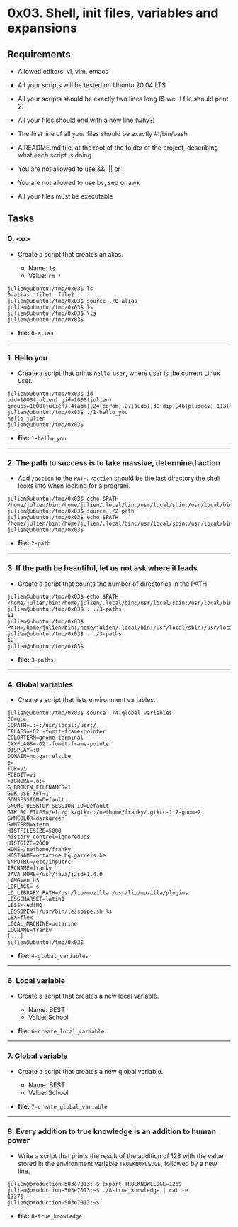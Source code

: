 # 0x03. Shell, init files, variables and expansions

## Requirements

- Allowed editors: vi, vim, emacs

- All your scripts will be tested on Ubuntu 20.04 LTS

- All your scripts should be exactly two lines long ($ wc -l file should print 2)

- All your files should end with a new line (why?)

- The first line of all your files should be exactly #!/bin/bash

- A README.md file, at the root of the folder of the project, describing what each script is doing

- You are not allowed to use &&, || or ;

- You are not allowed to use bc, sed or awk

- All your files must be executable

## Tasks

### 0. &lt;o&gt;

- Create a script that creates an alias.

    - Name: `ls`
    - Value: `rm *`

```plaintext
julien@ubuntu:/tmp/0x03$ ls
0-alias  file1  file2
julien@ubuntu:/tmp/0x03$ source ./0-alias 
julien@ubuntu:/tmp/0x03$ ls
julien@ubuntu:/tmp/0x03$ \ls
julien@ubuntu:/tmp/0x03$ 
```
- **file:** `0-alias`

---

### 1. Hello you

- Create a script that prints `hello user`, where user is the current Linux user.

```plaintext
julien@ubuntu:/tmp/0x03$ id
uid=1000(julien) gid=1000(julien) groups=1000(julien),4(adm),24(cdrom),27(sudo),30(dip),46(plugdev),113(lpadmin),128(sambashare)
julien@ubuntu:/tmp/0x03$ ./1-hello_you 
hello julien
julien@ubuntu:/tmp/0x03$ 
```

- **file:** `1-hello_you`

---

### 2. The path to success is to take massive, determined action

- Add `/action` to the `PATH`. `/action` should be the last directory the shell looks into when looking for a program.

```plaintext
julien@ubuntu:/tmp/0x03$ echo $PATH
/home/julien/bin:/home/julien/.local/bin:/usr/local/sbin:/usr/local/bin:/usr/sbin:/usr/bin:/sbin:/bin:/usr/games:/usr/local/games:/snap/bin
julien@ubuntu:/tmp/0x03$ source ./2-path 
julien@ubuntu:/tmp/0x03$ echo $PATH
/home/julien/bin:/home/julien/.local/bin:/usr/local/sbin:/usr/local/bin:/usr/sbin:/usr/bin:/sbin:/bin:/usr/games:/usr/local/games:/snap/bin:/action
julien@ubuntu:/tmp/0x03$ 
```
- **file:** `2-path`

---

### 3. If the path be beautiful, let us not ask where it leads

- Create a script that counts the number of directories in the PATH.

```plaintext
julien@ubuntu:/tmp/0x03$ echo $PATH
/home/julien/bin:/home/julien/.local/bin:/usr/local/sbin:/usr/local/bin:/usr/sbin:/usr/bin:/sbin:/bin:/usr/games:/usr/local/games:/snap/bin
julien@ubuntu:/tmp/0x03$ . ./3-paths 
11
julien@ubuntu:/tmp/0x03$ PATH=/home/julien/bin:/home/julien/.local/bin:/usr/local/sbin:/usr/local/bin:/usr/sbin:/usr/bin:/sbin:/bin:/usr/games:/usr/local/games:/snap/bin:::::/hello
julien@ubuntu:/tmp/0x03$ . ./3-paths 
12
julien@ubuntu:/tmp/0x03$ 
```

- **file:** `3-paths`

---

### 4. Global variables

- Create a script that lists environment variables.

```plaintext
julien@ubuntu:/tmp/0x03$ source ./4-global_variables
CC=gcc
CDPATH=.:~:/usr/local:/usr:/
CFLAGS=-O2 -fomit-frame-pointer
COLORTERM=gnome-terminal
CXXFLAGS=-O2 -fomit-frame-pointer
DISPLAY=:0
DOMAIN=hq.garrels.be
e=
TOR=vi
FCEDIT=vi
FIGNORE=.o:~
G_BROKEN_FILENAMES=1
GDK_USE_XFT=1
GDMSESSION=Default
GNOME_DESKTOP_SESSION_ID=Default
GTK_RC_FILES=/etc/gtk/gtkrc:/nethome/franky/.gtkrc-1.2-gnome2
GWMCOLOR=darkgreen
GWMTERM=xterm
HISTFILESIZE=5000
history_control=ignoredups
HISTSIZE=2000
HOME=/nethome/franky
HOSTNAME=octarine.hq.garrels.be
INPUTRC=/etc/inputrc
IRCNAME=franky
JAVA_HOME=/usr/java/j2sdk1.4.0
LANG=en_US
LDFLAGS=-s
LD_LIBRARY_PATH=/usr/lib/mozilla:/usr/lib/mozilla/plugins
LESSCHARSET=latin1
LESS=-edfMQ
LESSOPEN=|/usr/bin/lesspipe.sh %s
LEX=flex
LOCAL_MACHINE=octarine
LOGNAME=franky
[...]
julien@ubuntu:/tmp/0x03$ 
```

- **file:** `4-global_variables`

---

### 6. Local variable

- Create a script that creates a new local variable.

    - Name: BEST
    - Value: School

- **file:** `6-create_local_variable`

---

### 7. Global variable

- Create a script that creates a new global variable.

    - Name: BEST
    - Value: School

- **file:** `7-create_global_variable`

---

### 8. Every addition to true knowledge is an addition to human power

- Write a script that prints the result of the addition of 128 with the value stored in the environment variable `TRUEKNOWLEDGE`, followed by a new line.

```plaintext
julien@production-503e7013:~$ export TRUEKNOWLEDGE=1209
julien@production-503e7013:~$ ./8-true_knowledge | cat -e
1337$
julien@production-503e7013:~$
```

- **file:** `8-true_knowledge`
